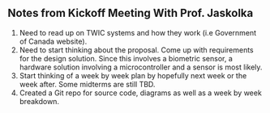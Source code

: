 ## Notes from Kickoff Meeting With Prof. Jaskolka

1) Need to read up on TWIC systems and how they work (i.e Government of Canada website).
2) Need to start thinking about the proposal. Come up with requirements for the design solution. Since this involves a biometric sensor, a hardware solution involving a microcontroller and a sensor is most likely.
3) Start thinking of a week by week plan by hopefully next week or the week after. Some midterms are still TBD.
4) Created a Git repo for source code, diagrams as well as a week by week breakdown.
